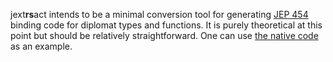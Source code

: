 jext**rs**act intends to be a minimal conversion tool for generating [JEP 454](https://openjdk.org/jeps/454) 
binding code for diplomat types and functions. It is purely theoretical at this point but should be 
relatively straightforward. One can use [the native code](../feature/java/somelib/src/main/java/dev/diplomattest/somelib/ntv)
as an example.
